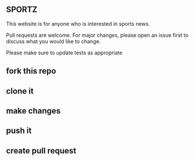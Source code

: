 ## SPORTZ
This website is for anyone who is interested in sports news.


Pull requests are welcome. For major changes, please open an issue first to discuss what you would like to change.

Please make sure to update tests as appropriate

## fork this repo
## clone it
## make changes
## push it
## create pull request